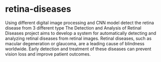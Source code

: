 # retina-diseases
Using different digital image processing and CNN model detect the retina disease from 3 different type
The Detection and Analysis of Retinal Diseases project aims to develop a system for
automatically detecting and analyzing retinal diseases from retinal images. Retinal diseases, such
as macular degeneration or glaucoma, are a leading cause of blindness worldwide. Early
detection and treatment of these diseases can prevent vision loss and improve patient outcomes.
